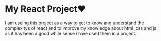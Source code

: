 # My React Project♥️ 

I am useing this project as a way to get to know and understand the complexitys of react and to improve my knowledge about html ,css and js as it has been a good while sense i have used them in a project.  


